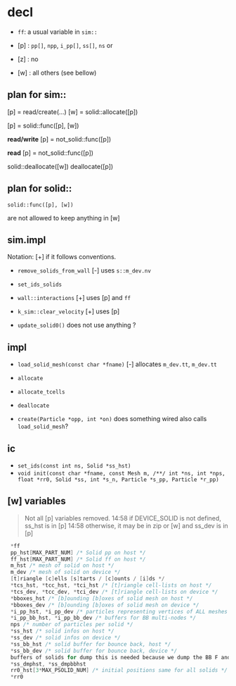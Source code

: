 # decl

* `ff`: a usual variable in `sim::`

* [p] : `pp[]`, `npp`, `i_pp[]`, `ss[]`, `ns`
or
* [z] : no
* [w] : all others (see bellow)

## plan for sim::
   [p] = read/create(...)
   [w] = solid::allocate([p])

   [p] = solid::func([p], [w])

   **read/write**
   [p] = not_solid::func([p])

   **read**
   [p] = not_solid::func([p])

   solid::deallocate([w])
   deallocate([p])

## plan for solid::
	solid::func([p], [w])
   are not allowed to keep anything in [w]

## sim.impl
Notation: [+] if it follows conventions.

* `remove_solids_from_wall` [-]
uses `s::m_dev.nv`

* `set_ids_solids`

* `wall::interactions` [+]
uses [p] and `ff`

* `k_sim::clear_velocity` [+]
uses [p]

* `update_solid0()`
does not use anything ?

## impl
* `load_solid_mesh(const char *fname)` [-]
allocates `m_dev.tt`, `m_dev.tt`

* `allocate`
* `allocate_tcells`
* `deallocate`

* `create(Particle *opp, int *on)`
does something wired also calls `load_solid_mesh`?

## ic
* `set_ids(const int ns, Solid *ss_hst)`
* `void init(const char *fname, const Mesh m, /**/
	 int *ns, int *nps, float *rr0, Solid *ss, int *s_n, Particle *s_pp, Particle *r_pp)`

## [w] variables
> Not all [p] variables removed.
> 14:58 if DEVICE_SOLID is not defined, ss_hst is in [p]
> 14:58 otherwise, it may be in zip or [w] and ss_dev is in [p]

``` C
 *ff
 pp_hst[MAX_PART_NUM] /* Solid pp on host */
 ff_hst[MAX_PART_NUM] /* Solid ff on host */
 m_hst /* mesh of solid on host */
 m_dev /* mesh of solid on device */
 [t]riangle [c]ells [s]tarts / [c]ounts / [i]ds */
 *tcs_hst, *tcc_hst, *tci_hst /* [t]riangle cell-lists on host */
 *tcs_dev, *tcc_dev, *tci_dev /* [t]riangle cell-lists on device */
 *bboxes_hst /* [b]ounding [b]oxes of solid mesh on host */
 *bboxes_dev /* [b]ounding [b]oxes of solid mesh on device */
 *i_pp_hst, *i_pp_dev /* particles representing vertices of ALL meshes of solid [i]nterfaces */
 *i_pp_bb_hst, *i_pp_bb_dev /* buffers for BB multi-nodes */
 nps /* number of particles per solid */
 *ss_hst /* solid infos on host */
 *ss_dev /* solid infos on device */
 *ss_bb_hst /* solid buffer for bounce back, host */
 *ss_bb_dev /* solid buffer for bounce back, device */
 buffers of solids for dump this is needed because we dump the BB F and T separetely */
 *ss_dmphst, *ss_dmpbbhst
 rr0_hst[3*MAX_PSOLID_NUM] /* initial positions same for all solids */
 *rr0
```
